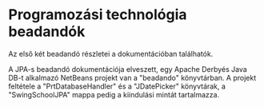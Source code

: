 ﻿# Programozási technológia beadandók

Az első két beadandó részletei a dokumentációban találhatók.

A JPA-s beadandó dokumentációja elveszett, egy Apache Derbyés Java DB-t alkalmazó NetBeans projekt van a "beadando" könyvtárban. A projekt feltétele a "PrtDatabaseHandler" és a "JDatePicker" könyvtárak, a "SwingSchoolJPA" mappa pedig a kiindulási mintát tartalmazza.